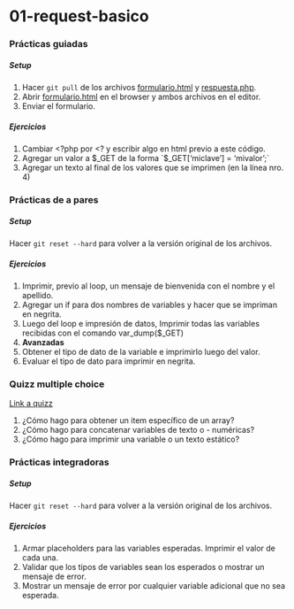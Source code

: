 # 01-request-basico

### Prácticas guiadas
##### Setup
1. Hacer `git pull` de los archivos [formulario.html](formulario.html) y [respuesta.php](respuesta.php).
2. Abrir [formulario.html](formulario.html) en el browser y ambos archivos en el editor.
3. Enviar el formulario.

##### Ejercicios
1. Cambiar <?php por <? y escribir algo en html previo a este código.
2. Agregar un valor a $_GET de la forma `$_GET[‘miclave’] = ‘mivalor’;`
3. Agregar un texto al final de los valores que se imprimen (en la línea nro. 4)

### Prácticas de a pares
##### Setup
Hacer `git reset --hard` para volver a la versión original de los archivos.

##### Ejercicios
1. Imprimir, previo al loop, un mensaje de bienvenida con el nombre y el apellido.
1. Agregar un if para dos nombres de variables y hacer que se impriman en negrita.
1. Luego del loop e impresión de datos, Imprimir todas las variables recibidas con el comando var_dump($_GET)
1. **Avanzadas**
  1. Obtener el tipo de dato de la variable e imprimirlo luego del valor.
  1. Evaluar el tipo de dato para imprimir en negrita.

### Quizz multiple choice
[Link a quizz](http://www.google.com)

1. ¿Cómo hago para obtener un item específico de un array?
1. ¿Cómo hago para concatenar variables de texto o - numéricas?
1. ¿Cómo hago para imprimir una variable o un texto estático?

### Prácticas integradoras
##### Setup
Hacer `git reset --hard` para volver a la versión original de los archivos.

##### Ejercicios
1. Armar placeholders para las variables esperadas. Imprimir el valor de cada una.
1. Validar que los tipos de variables sean los esperados o mostrar un mensaje de error.
1. Mostrar un mensaje de error por cualquier variable adicional que no sea esperada.
